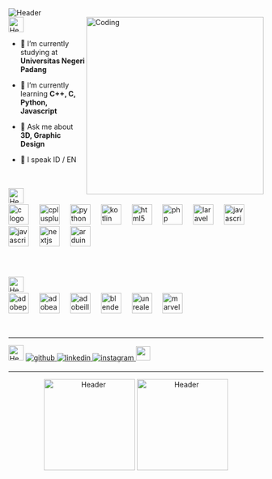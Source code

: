<picture>
  <source media="(prefers-color-scheme: dark)" srcset="https://github.com/SirGhazian/SirGhazian/assets/142916107/ce4dbc31-574d-44e2-b25b-802942294cf9">
  <source media="(prefers-color-scheme: light)" srcset="https://github.com/SirGhazian/SirGhazian/assets/142916107/40b06311-7be9-4d8a-8271-a3d1c803f2c0">
  <img alt="Header" src="/">
</picture>

<br/> 

<img align="right" alt="Coding" width="350" src="https://github.com/SirGhazian/SirGhazian/assets/142916107/19e88997-fcbd-4e2c-85d0-abf37ea6c804">

<picture>
  <source media="(prefers-color-scheme: dark)" srcset="https://github.com/SirGhazian/SirGhazian/assets/142916107/503e9fa1-1708-4565-af76-a36949dd87eb">
  <source media="(prefers-color-scheme: light)" srcset="https://github.com/SirGhazian/SirGhazian/assets/142916107/0d2623bf-4fd7-4618-a04a-db758666ae68">
  <img alt="Header" height="30"  alt="about me">
</picture>

- 🔭 I’m currently studying at **Universitas Negeri Padang**

- 🌱 I’m currently learning **C++, C, Python, Javascript**

- 💬 Ask me about **3D, Graphic Design**

- 📢 I speak ID / EN

<p align="left">
</p>

<br/>

<br/>

<picture>
  <source media="(prefers-color-scheme: dark)" srcset="https://github.com/SirGhazian/SirGhazian/assets/142916107/9a44bfd2-f8dc-4576-a024-c3f94cb037e7">
  <source media="(prefers-color-scheme: light)" srcset="https://github.com/SirGhazian/SirGhazian/assets/142916107/3dd99933-c2b3-4830-901f-628dab50eec9">
  <img alt="Header" height="30"  alt="languages">
</picture>
<img src="https://media.tenor.com/zhIZszouG8QAAAAi/line-divider.gif" width="100%" height="2px"/>

<div align="left">
  <img src="https://skillicons.dev/icons?i=c" height="40" alt="c logo"  />
  <img width="13" />
  <img src="https://skillicons.dev/icons?i=cpp" height="40" alt="cplusplus logo"  />
  <img width="13" />
  <img src="https://skillicons.dev/icons?i=py" height="40" alt="python logo"  />
  <img width="13" />
  <img src="https://skillicons.dev/icons?i=kotlin" height="40" alt="kotlin logo"  />
  <img width="13" />
  <img src="https://skillicons.dev/icons?i=html" height="40" alt="html5 logo"  />
  <img width="13" />
  <img src="https://skillicons.dev/icons?i=php" height="40" alt="php logo"  />
  <img width="13" />
  <img src="https://skillicons.dev/icons?i=laravel" height="40" alt="laravel logo"  />
  <img width="13" />
  <img src="https://skillicons.dev/icons?i=js" height="40" alt="javascript logo"  />
  <img width="13" />
  <img src="https://skillicons.dev/icons?i=java" height="40" alt="javascript logo"  />
  <img width="13" />
  <img src="https://skillicons.dev/icons?i=nextjs" height="40" alt="nextjs logo"  />
  <img width="13" />
  <img src="https://skillicons.dev/icons?i=arduino" height="40" alt="arduino logo"  /> 
</div>

###
<br/>

<br/>

<picture>
  <source media="(prefers-color-scheme: dark)" srcset="https://github.com/SirGhazian/SirGhazian/assets/142916107/3f69f4e7-0670-40a3-acff-e88829804092">
  <source media="(prefers-color-scheme: light)" srcset="https://github.com/SirGhazian/SirGhazian/assets/142916107/3a4a3495-1d72-4210-9d3a-d234e612a725">
  <img alt="Header" height="30"  alt="other skills">
</picture>
<img src="https://media.tenor.com/zhIZszouG8QAAAAi/line-divider.gif" width="100%" height="2px"/>


<div align="left">
  <img src="https://skillicons.dev/icons?i=ps" height="40" alt="adobephotoshop logo"  />
  <img width="13" />
  <img src="https://skillicons.dev/icons?i=ae" height="40" alt="adobeaftereffects logo"  />
  <img width="13" />
  <img src="https://skillicons.dev/icons?i=ai" height="40" alt="adobeillustrator logo"  />
  <img width="13" />
  <img src="https://skillicons.dev/icons?i=blender" height="40" alt="blender logo"  />
  <img width="13" />
  <img src="https://github.com/SirGhazian/SirGhazian/assets/142916107/38387ecb-7c4a-42c9-b24a-acf32008c5b4" height="40" alt="unrealengine logo"  />
  <img width="13" />
  <img src="https://github.com/SirGhazian/SirGhazian/assets/142916107/0fbc148f-7b68-4dfb-8494-f576a68dccc0" height="40" alt="marvelous designer logo"  />
</div>

<br/><hr/> 

<picture>
  <source media="(prefers-color-scheme: dark)" srcset="https://github.com/SirGhazian/SirGhazian/assets/142916107/bbc01c25-0494-4bff-8b31-cee9b843c74d">
  <source media="(prefers-color-scheme: light)" srcset="https://github.com/SirGhazian/SirGhazian/assets/142916107/3eab22e4-d75a-401b-8935-19520cfc784e">
  <img alt="Header" height="30"  alt="connect with me">
</picture>

<a href="https://github.com/SirGhazian" target="_blank">
<img src=https://img.shields.io/badge/github-%2324292e.svg?&style=for-the-badge&logo=github&logoColor=white alt=github style="margin-bottom: 5px;" />
</a>
<a href="https://www.linkedin.com/in/ghazian-tza-1054b9291/" target="_blank">
<img src=https://img.shields.io/badge/linkedin-%231E77B5.svg?&style=for-the-badge&logo=linkedin&logoColor=white alt=linkedin style="margin-bottom: 5px;" />
</a>
<a href="https://instagram.com/ghazian_tza" target="_blank">
<img src=https://img.shields.io/badge/instagram-%23000000.svg?&style=for-the-badge&logo=instagram&logoColor=white alt=instagram style="margin-bottom: 5px;" />
</a>
<a href="https://www.artstation.com/ghazian_tza" target="_blank">
<img height="28.3" src="https://github.com/SirGhazian/SirGhazian/assets/142916107/9998d209-6da0-4e34-9621-a113c6c2bb0e"/>

</a>
<hr/> 

<p align="center">
<picture>
  <source media="(prefers-color-scheme: dark)" srcset="https://github-readme-streak-stats.herokuapp.com/?user=sirghazian&theme=nightowl&hide_border=true">
  <source media="(prefers-color-scheme: light)" srcset="https://github-readme-streak-stats.herokuapp.com/?user=sirghazian&theme=default&hide_border=true">
  <img alt="Header"height=180 width=auto  alt="other skills">
</picture>
<picture>
  <source media="(prefers-color-scheme: dark)" srcset="https://github-readme-stats.vercel.app/api/top-langs/?username=sirghazian&theme=nightowl&show_icons=true&hide_border=true&layout=compact">
  <source media="(prefers-color-scheme: light)" srcset="https://github-readme-stats.vercel.app/api/top-langs/?username=sirghazian&theme=default&show_icons=true&hide_border=true&layout=compact">
  <img alt="Header"height=180 width=auto  alt="other skills">
</picture>
</p>
</div>  
